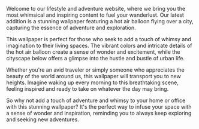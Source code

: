 <!--
Write me content for website with wallpaper "A whimsical scene of a hot air balloon flying over a city for a lifestyle or adventure website"
-->

<!--font:Poppins-->

Welcome to our lifestyle and adventure website, where we bring you the most whimsical and inspiring content to fuel your wanderlust. Our latest addition is a stunning wallpaper featuring a hot air balloon flying over a city, capturing the essence of adventure and exploration.

This wallpaper is perfect for those who seek to add a touch of whimsy and imagination to their living spaces. The vibrant colors and intricate details of the hot air balloon create a sense of wonder and excitement, while the cityscape below offers a glimpse into the hustle and bustle of urban life.

Whether you're an avid traveler or simply someone who appreciates the beauty of the world around us, this wallpaper will transport you to new heights. Imagine waking up every morning to this breathtaking scene, feeling inspired and ready to take on whatever the day may bring.

So why not add a touch of adventure and whimsy to your home or office with this stunning wallpaper? It's the perfect way to infuse your space with a sense of wonder and inspiration, reminding you to always keep exploring and seeking new adventures.
